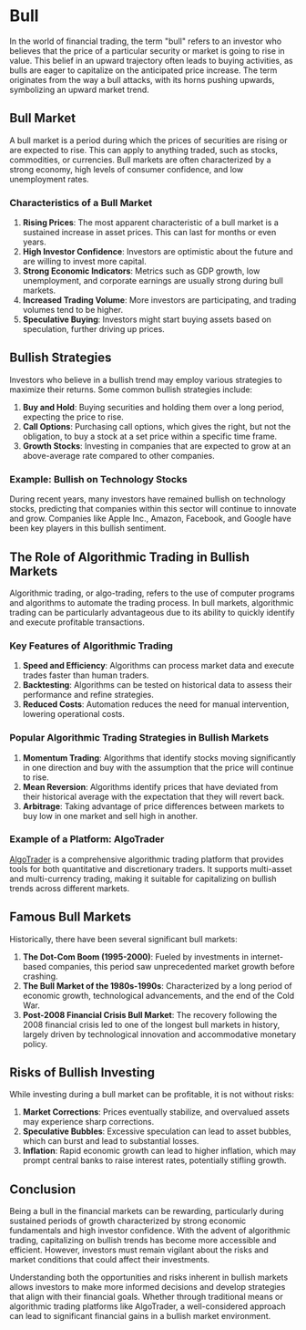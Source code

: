 # Bull

In the world of financial trading, the term "bull" refers to an investor who believes that the price of a particular security or market is going to rise in value. This belief in an upward trajectory often leads to buying activities, as bulls are eager to capitalize on the anticipated price increase. The term originates from the way a bull attacks, with its horns pushing upwards, symbolizing an upward market trend.

## Bull Market

A bull market is a period during which the prices of securities are rising or are expected to rise. This can apply to anything traded, such as stocks, commodities, or currencies. Bull markets are often characterized by a strong economy, high levels of consumer confidence, and low unemployment rates.

### Characteristics of a Bull Market

1. **Rising Prices**: The most apparent characteristic of a bull market is a sustained increase in asset prices. This can last for months or even years.
2. **High Investor Confidence**: Investors are optimistic about the future and are willing to invest more capital.
3. **Strong Economic Indicators**: Metrics such as GDP growth, low unemployment, and corporate earnings are usually strong during bull markets.
4. **Increased Trading Volume**: More investors are participating, and trading volumes tend to be higher.
5. **Speculative Buying**: Investors might start buying assets based on speculation, further driving up prices.

## Bullish Strategies

Investors who believe in a bullish trend may employ various strategies to maximize their returns. Some common bullish strategies include:

1. **Buy and Hold**: Buying securities and holding them over a long period, expecting the price to rise.
2. **Call Options**: Purchasing call options, which gives the right, but not the obligation, to buy a stock at a set price within a specific time frame.
3. **Growth Stocks**: Investing in companies that are expected to grow at an above-average rate compared to other companies.

### Example: Bullish on Technology Stocks

During recent years, many investors have remained bullish on technology stocks, predicting that companies within this sector will continue to innovate and grow. Companies like Apple Inc., Amazon, Facebook, and Google have been key players in this bullish sentiment.

## The Role of Algorithmic Trading in Bullish Markets

Algorithmic trading, or algo-trading, refers to the use of computer programs and algorithms to automate the trading process. In bull markets, algorithmic trading can be particularly advantageous due to its ability to quickly identify and execute profitable transactions.

### Key Features of Algorithmic Trading

1. **Speed and Efficiency**: Algorithms can process market data and execute trades faster than human traders.
2. **Backtesting**: Algorithms can be tested on historical data to assess their performance and refine strategies.
3. **Reduced Costs**: Automation reduces the need for manual intervention, lowering operational costs.

### Popular Algorithmic Trading Strategies in Bullish Markets

1. **Momentum Trading**: Algorithms that identify stocks moving significantly in one direction and buy with the assumption that the price will continue to rise.
2. **Mean Reversion**: Algorithms identify prices that have deviated from their historical average with the expectation that they will revert back.
3. **Arbitrage**: Taking advantage of price differences between markets to buy low in one market and sell high in another.

### Example of a Platform: AlgoTrader

[AlgoTrader](https://www.algotrader.com/) is a comprehensive algorithmic trading platform that provides tools for both quantitative and discretionary traders. It supports multi-asset and multi-currency trading, making it suitable for capitalizing on bullish trends across different markets.

## Famous Bull Markets

Historically, there have been several significant bull markets:

1. **The Dot-Com Boom (1995-2000)**: Fueled by investments in internet-based companies, this period saw unprecedented market growth before crashing.
2. **The Bull Market of the 1980s-1990s**: Characterized by a long period of economic growth, technological advancements, and the end of the Cold War.
3. **Post-2008 Financial Crisis Bull Market**: The recovery following the 2008 financial crisis led to one of the longest bull markets in history, largely driven by technological innovation and accommodative monetary policy.

## Risks of Bullish Investing

While investing during a bull market can be profitable, it is not without risks:

1. **Market Corrections**: Prices eventually stabilize, and overvalued assets may experience sharp corrections.
2. **Speculative Bubbles**: Excessive speculation can lead to asset bubbles, which can burst and lead to substantial losses.
3. **Inflation**: Rapid economic growth can lead to higher inflation, which may prompt central banks to raise interest rates, potentially stifling growth.

## Conclusion

Being a bull in the financial markets can be rewarding, particularly during sustained periods of growth characterized by strong economic fundamentals and high investor confidence. With the advent of algorithmic trading, capitalizing on bullish trends has become more accessible and efficient. However, investors must remain vigilant about the risks and market conditions that could affect their investments.

Understanding both the opportunities and risks inherent in bullish markets allows investors to make more informed decisions and develop strategies that align with their financial goals. Whether through traditional means or algorithmic trading platforms like AlgoTrader, a well-considered approach can lead to significant financial gains in a bullish market environment.